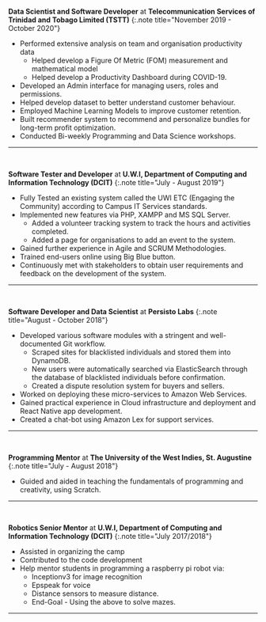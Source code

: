 **Data Scientist and Software Developer** at **Telecommunication Services of Trinidad and Tobago Limited (TSTT)**
{:.note title="November 2019 - October 2020"}

- Performed extensive analysis on team and organisation productivity data
    - Helped develop a Figure Of Metric (FOM) measurement and mathematical model
    - Helped develop a Productivity Dashboard  during COVID-19.
- Developed an Admin interface for managing users, roles and permissions.
- Helped develop dataset to better understand customer behaviour.
- Employed Machine Learning Models to improve customer retention.
- Built recommender system to recommend and personalize bundles for long-term profit optimization.
- Conducted Bi-weekly Programming and Data Science workshops.
&nbsp;
<hr>
&nbsp;

**Software Tester and Developer** at **U.W.I, Department of Computing and Information Technology (DCIT)**
{:.note title="July - August 2019"}

- Fully Tested an existing system called the UWI ETC (Engaging the Community) according to Campus IT Services standards.
- Implemented new features via PHP, XAMPP and MS SQL Server.
    - Added a volunteer tracking system to track the hours and activities completed.
    - Added a page for organisations to add an event to the system.
- Gained further experience in Agile and SCRUM Methodologies.
- Trained end-users online using Big Blue button.
- Continuously met with stakeholders to obtain user requirements and feedback on the development of the system.
&nbsp;
<hr>
&nbsp;

**Software Developer and Data Scientist** at **Persisto Labs**
{:.note title="August - October 2018"}

- Developed various software modules with a stringent and well-documented Git workflow.
    - Scraped sites for blacklisted individuals and stored them into DynamoDB.
    - New users were automatically searched via ElasticSearch through the database of blacklisted individuals before confirmation.
    - Created a dispute resolution system for buyers and sellers.
- Worked on deploying these micro-services to Amazon Web Services.
- Gained practical experience in Cloud infrastructure and deployment and React Native app development.
- Created a chat-bot using Amazon Lex for support services.
&nbsp;
<hr>
&nbsp;

**Programming Mentor** at **The University of the West Indies, St. Augustine**
{:.note title="July - August 2018"}

- Guided and aided in teaching the fundamentals of programming and creativity, using Scratch.
&nbsp;
<hr>
&nbsp;

**Robotics Senior Mentor** at **U.W.I, Department of Computing and Information Technology (DCIT)**
{:.note title="July 2017/2018"}

- Assisted in organizing the camp
- Contributed to the code development
- Help mentor students in programming a raspberry pi robot via:
    - Inceptionv3 for image recognition
    - Epspeak for voice
    - Distance sensors to measure distance.
    - End-Goal - Using the above to solve mazes. 
&nbsp;
<hr>